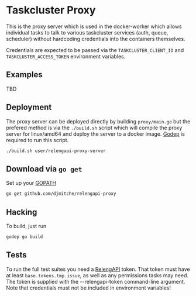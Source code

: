 # Taskcluster Proxy

This is the proxy server which is used in the docker-worker which allows
individual tasks to talk to various taskcluster services (auth, queue,
scheduler) without hardcoding credentials into the containers
themselves.

Credentials are expected to be passed via the `TASKCLUSTER_CLIENT_ID`
and `TASKCLUSTER_ACCESS_TOKEN` environment variables.


## Examples

TBD

## Deployment

The proxy server can be deployed directly by building `proxy/main.go`
but the prefered method is via the `./build.sh` script which will
compile the proxy server for linux/amd64 and deploy the server to a
docker image. [Godep](https://github.com/tools/godep) is required to run
this script.

```sh
./build.sh user/relengapi-proxy-server
```

## Download via `go get`

Set up your [GOPATH](https://golang.org/doc/code.html)

```sh
go get github.com/djmitche/relengapi-proxy
```

## Hacking

To build, just run

```sh
godep go build
```

## Tests

To run the full test suites you need a [RelengAPI](https://api.pub.build.mozilla.org/) token.
That token must have at least `base.tokens.tmp.issue`, as well as any permissions tasks may need.
The token is supplied with the --relengapi-token command-line argument.
Note that credentials must not be included in environment variables!
